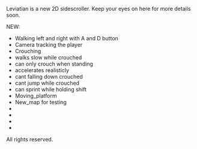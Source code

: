 Leviatian is a new 2D sidescroller. Keep your eyes on here for more details soon.

NEW:
* Walking left and right with A and D button
* Camera tracking the player
* Crouching
* walks slow while crouched
* can only crouch when standing
* accelerates realisticly
* cant falling down crouched
* cant jump while crouched
* can sprint while holding shift
* Moving_platform
* New_map for testing
* 
*
*
*

All rights reserved.